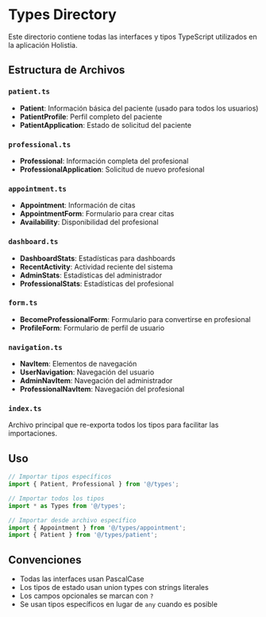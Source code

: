 # Types Directory

Este directorio contiene todas las interfaces y tipos TypeScript utilizados en la aplicación Holistia.

## Estructura de Archivos

### `patient.ts`
- **Patient**: Información básica del paciente (usado para todos los usuarios)
- **PatientProfile**: Perfil completo del paciente
- **PatientApplication**: Estado de solicitud del paciente

### `professional.ts`
- **Professional**: Información completa del profesional
- **ProfessionalApplication**: Solicitud de nuevo profesional

### `appointment.ts`
- **Appointment**: Información de citas
- **AppointmentForm**: Formulario para crear citas
- **Availability**: Disponibilidad del profesional

### `dashboard.ts`
- **DashboardStats**: Estadísticas para dashboards
- **RecentActivity**: Actividad reciente del sistema
- **AdminStats**: Estadísticas del administrador
- **ProfessionalStats**: Estadísticas del profesional

### `form.ts`
- **BecomeProfessionalForm**: Formulario para convertirse en profesional
- **ProfileForm**: Formulario de perfil de usuario

### `navigation.ts`
- **NavItem**: Elementos de navegación
- **UserNavigation**: Navegación del usuario
- **AdminNavItem**: Navegación del administrador
- **ProfessionalNavItem**: Navegación del profesional

### `index.ts`
Archivo principal que re-exporta todos los tipos para facilitar las importaciones.

## Uso

```typescript
// Importar tipos específicos
import { Patient, Professional } from '@/types';

// Importar todos los tipos
import * as Types from '@/types';

// Importar desde archivo específico
import { Appointment } from '@/types/appointment';
import { Patient } from '@/types/patient';
```

## Convenciones

- Todas las interfaces usan PascalCase
- Los tipos de estado usan union types con strings literales
- Los campos opcionales se marcan con `?`
- Se usan tipos específicos en lugar de `any` cuando es posible

